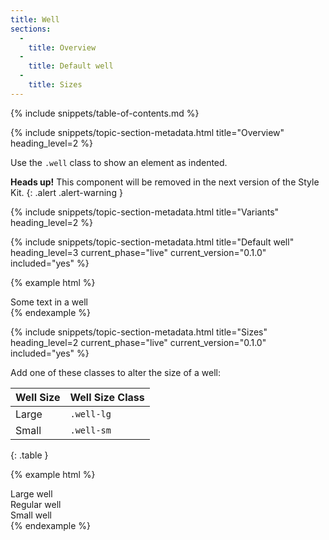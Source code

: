 ```yaml
---
title: Well
sections:
  -
    title: Overview
  -
    title: Default well
  -
    title: Sizes
---
```


{% include snippets/table-of-contents.md %}

{% include snippets/topic-section-metadata.html
  title="Overview"
  heading_level=2
%}

Use the `.well` class to show an element as indented.

**Heads up!** This component will be removed in the next version of the Style Kit.
{: .alert .alert-warning }

{% include snippets/topic-section-metadata.html
  title="Variants"
  heading_level=2
%}

{% include snippets/topic-section-metadata.html
  title="Default well"
  heading_level=3
  current_phase="live"
  current_version="0.1.0"
  included="yes"
%}

{% example html %}
<div class="well">
  Some text in a well
</div>
{% endexample %}

{% include snippets/topic-section-metadata.html
  title="Sizes"
  heading_level=2
  current_phase="live"
  current_version="0.1.0"
  included="yes"
%}

Add one of these classes to alter the size of a well:

| Well Size  | Well Size Class |
| ---------- | --------------- |
| Large      | `.well-lg`      |
| Small      | `.well-sm`      |
{: .table }

{% example html %}
<div class="well well-lg">Large well</div>
<div class="well">Regular well</div>
<div class="well well-sm">Small well</div>
{% endexample %}
